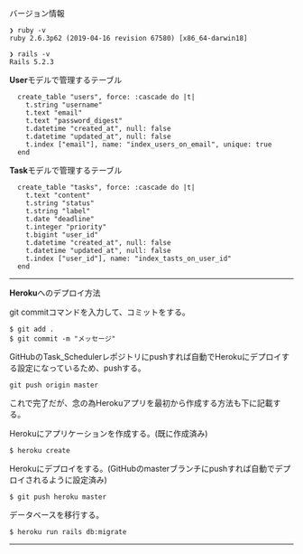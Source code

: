 バージョン情報
```
❯ ruby -v
ruby 2.6.3p62 (2019-04-16 revision 67580) [x86_64-darwin18]

❯ rails -v
Rails 5.2.3
```

**User**モデルで管理するテーブル
```
  create_table "users", force: :cascade do |t|
    t.string "username"
    t.text "email"
    t.text "password_digest"
    t.datetime "created_at", null: false
    t.datetime "updated_at", null: false
    t.index ["email"], name: "index_users_on_email", unique: true
  end
```

**Task**モデルで管理するテーブル
```
  create_table "tasks", force: :cascade do |t|
    t.text "content"
    t.string "status"
    t.string "label"
    t.date "deadline"
    t.integer "priority"
    t.bigint "user_id"
    t.datetime "created_at", null: false
    t.datetime "updated_at", null: false
    t.index ["user_id"], name: "index_tasts_on_user_id"
  end
```

---

**Heroku**へのデプロイ方法


git commitコマンドを入力して、コミットをする。
```
$ git add .
$ git commit -m "メッセージ"
```

GitHubのTask_Schedulerレポジトリにpushすれば自動でHerokuにデプロイする設定になっているため、pushする。
```
git push origin master
```
これで完了だが、念の為Herokuアプリを最初から作成する方法も下に記載する。

Herokuにアプリケーションを作成する。(既に作成済み)
```
$ heroku create
```
Herokuにデプロイをする。(GitHubのmasterブランチにpushすれば自動でデプロイされるように設定済み)
```
$ git push heroku master
```

データベースを移行する。
```
$ heroku run rails db:migrate
```

---

